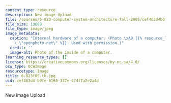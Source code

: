```yaml
---
content_type: resource
description: New image Upload
file: /courses/6-823-computer-system-architecture-fall-2005/cef463d4b0fe6160337e474f7a2e2a4d_6-823f05-th.jpg
file_size: 13669
file_type: image/jpeg
image_metadata:
  caption: "Internal hardware of a computer. (Photo \xA9 {{% resource_link \"b8a50158-94c1-463b-9cbc-2ba37e350505\"\
    \ \"openphoto.net\" %}}. Used with permission.)"
  credit: ''
  image-alt: Photo of the inside of a computer.
learning_resource_types: []
license: https://creativecommons.org/licenses/by-nc-sa/4.0/
ocw_type: OCWImage
resourcetype: Image
title: 6-823f05-th.jpg
uid: cef463d4-b0fe-6160-337e-474f7a2e2a4d
---
```

New image Upload